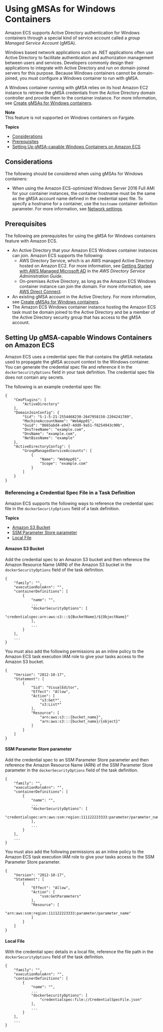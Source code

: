 # Using gMSAs for Windows Containers<a name="windows-gmsa"></a>

Amazon ECS supports Active Directory authentication for Windows containers through a special kind of service account called a *group Managed Service Account* \(gMSA\)\.

Windows based network applications such as \.NET applications often use Active Directory to facilitate authentication and authorization management between users and services\. Developers commonly design their applications to integrate with Active Directory and run on domain\-joined servers for this purpose\. Because Windows containers cannot be domain\-joined, you must configure a Windows container to run with gMSA\.

A Windows container running with gMSA relies on its host Amazon EC2 instance to retrieve the gMSA credentials from the Active Directory domain controller and provide them to the container instance\. For more information, see [Create gMSAs for Windows containers](https://docs.microsoft.com/en-us/virtualization/windowscontainers/manage-containers/manage-serviceaccounts)\.

**Note**  
This feature is not supported on Windows containers on Fargate\.

**Topics**
+ [Considerations](#windows-gmsa-considerations)
+ [Prerequisites](#windows-gmsa-prerequisites)
+ [Setting Up gMSA\-capable Windows Containers on Amazon ECS](#windows-gmsa-setup)

## Considerations<a name="windows-gmsa-considerations"></a>

The following should be considered when using gMSAs for Windows containers:
+ When using the Amazon ECS\-optimized Windows Server 2016 Full AMI for your container instances, the container hostname must be the same as the gMSA account name defined in the credential spec file\. To specify a hostname for a container, use the `hostname` container definition parameter\. For more information, see [Network settings](task_definition_parameters.md#container_definition_network)\.

## Prerequisites<a name="windows-gmsa-prerequisites"></a>

The following are prerequisites for using the gMSA for Windows containers feature with Amazon ECS\.
+ An Active Directory that your Amazon ECS Windows container instances can join\. Amazon ECS supports the following:
  + AWS Directory Service, which is an AWS managed Active Directory hosted on Amazon EC2\. For more information, see [Getting Started with AWS Managed Microsoft AD](https://docs.aws.amazon.com/directoryservice/latest/admin-guide/ms_ad_getting_started.html) in the *AWS Directory Service Administration Guide*\.
  + On\-premises Active Directory, as long as the Amazon ECS Windows container instance can join the domain\. For more information, see [AWS Direct Connect](https://docs.aws.amazon.com/whitepapers/latest/aws-vpc-connectivity-options/aws-direct-connect-network-to-amazon.html)\.
+ An existing gMSA account in the Active Directory\. For more information, see [Create gMSAs for Windows containers](https://docs.microsoft.com/en-us/virtualization/windowscontainers/manage-containers/manage-serviceaccounts)\.
+ The Amazon ECS Windows container instance hosting the Amazon ECS task must be domain joined to the Active Directory and be a member of the Active Directory security group that has access to the gMSA account\.

## Setting Up gMSA\-capable Windows Containers on Amazon ECS<a name="windows-gmsa-setup"></a>

Amazon ECS uses a credential spec file that contains the gMSA metadata used to propagate the gMSA account context to the Windows container\. You can generate the credential spec file and reference it in the `dockerSecurityOptions` field in your task definition\. The credential spec file does not contain any secrets\.

The following is an example credential spec file:

```
{
    "CmsPlugins": [
        "ActiveDirectory"
    ],
    "DomainJoinConfig": {
        "Sid": "S-1-5-21-2554468230-2647958158-2204241789",
        "MachineAccountName": "WebApp01",
        "Guid": "8665abd4-e947-4dd0-9a51-f8254943c90b",
        "DnsTreeName": "example.com",
        "DnsName": "example.com",
        "NetBiosName": "example"
    },
    "ActiveDirectoryConfig": {
        "GroupManagedServiceAccounts": [
            {
                "Name": "WebApp01",
                "Scope": "example.com"
            }
        ]
    }
}
```

### Referencing a Credential Spec File in a Task Definition<a name="windows-gmsa-credentialspec"></a>

Amazon ECS supports the following ways to reference the credential spec file in the `dockerSecurityOptions` field of a task definition\.

**Topics**
+ [Amazon S3 Bucket](#gmsa-credspec-s3)
+ [SSM Parameter Store parameter](#gmsa-credspec-ssm)
+ [Local File](#gmsa-credspec-file)

#### Amazon S3 Bucket<a name="gmsa-credspec-s3"></a>

Add the credential spec to an Amazon S3 bucket and then reference the Amazon Resource Name \(ARN\) of the Amazon S3 bucket in the `dockerSecurityOptions` field of the task definition\.

```
{
    "family": "",
    "executionRoleArn": "",
    "containerDefinitions": [
        {
            "name": "",
            ...
            "dockerSecurityOptions": [
                "credentialspec:arn:aws:s3:::${BucketName}/${ObjectName}"
            ],
            ...
        }
    ],
    ...
}
```

You must also add the following permissions as an inline policy to the Amazon ECS task execution IAM role to give your tasks access to the Amazon S3 bucket\.

```
{
    "Version": "2012-10-17",
    "Statement": [
        {
            "Sid": "VisualEditor",
            "Effect": "Allow",
            "Action": [
                "s3:Get*",
                "s3:List*"
            ],
            "Resource": [
                "arn:aws:s3:::{bucket_name}",
                "arn:aws:s3:::{bucket_name}/{object}"
            ]
        }
    ]
}
```

#### SSM Parameter Store parameter<a name="gmsa-credspec-ssm"></a>

Add the credential spec to an SSM Parameter Store parameter and then reference the Amazon Resource Name \(ARN\) of the SSM Parameter Store parameter in the `dockerSecurityOptions` field of the task definition\.

```
{
    "family": "",
    "executionRoleArn": "",
    "containerDefinitions": [
        {
            "name": "",
            ...
            "dockerSecurityOptions": [
                "credentialspec:arn:aws:ssm:region:111122223333:parameter/parameter_name"
            ],
            ...
        }
    ],
    ...
}
```

You must also add the following permissions as an inline policy to the Amazon ECS task execution IAM role to give your tasks access to the SSM Parameter Store parameter\.

```
{
    "Version": "2012-10-17",
    "Statement": [
        {
            "Effect": "Allow",
            "Action": [
                "ssm:GetParameters"
            ],
            "Resource": [
                "arn:aws:ssm:region:111122223333:parameter/parameter_name"
            ]
        }
    ]
}
```

#### Local File<a name="gmsa-credspec-file"></a>

With the credential spec details in a local file, reference the file path in the `dockerSecurityOptions` field of the task definition\.

```
{
    "family": "",
    "executionRoleArn": "",
    "containerDefinitions": [
        {
            "name": "",
            ...
            "dockerSecurityOptions": [
                "credentialspec:file://CredentialSpecFile.json"
            ],
            ...
        }
    ],
    ...
}
```